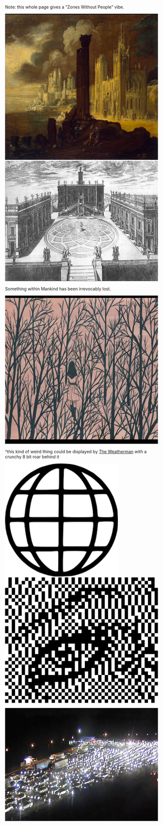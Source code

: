Note: this whole page gives a “Zones Without People” vibe.

<img src="../resources/86b3faf94951471b93c1af220261e00f.png" alt="Screen Shot 2021-01-19 at 6.30.29 PM.png" width="635" height="481">

<img src="../resources/a4ff687a985b4bd0a6196e26480b5181.jpg" alt width="622" height="396" class="jop-noMdConv">

Something within Mankind has been irrevocably lost.

<img src="../resources/cc8d3e3369c84707833372bd6ce804ea.jpg" alt width="652" height="488" class="jop-noMdConv">

^this kind of weird thing could be displayed by [The Weatherman](/p/626c245aa9f84338bbd35a3874186b8a) with a crunchy 8 bit roar behind it

<img src="../resources/d40aba9d756941b6a33ee2b609946313.png" alt="d1449058b7068838bf54314fa66743c2.png" width="372" height="372">

<img src="../resources/b2a49cf24dcc425ab33a612da8e04697.png" alt="e0ae15fab2dd0e722fde55f3877b5420.png" width="528" height="413" class="jop-noMdConv">

![6b1878af9ea7b168209407d5fef8b79f.png](../resources/133f37c45fbf45199b63f90958e2a671.png)
